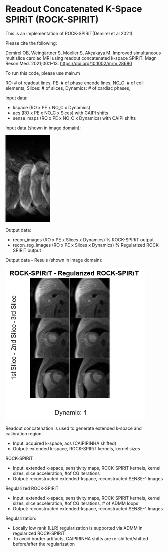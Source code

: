 # Readout Concatenated K-Space SPIRiT (ROCK-SPIRIT)
This is an implementation of ROCK-SPIRIT(Demirel et al 2021).

Please cite the following:

Demirel OB, Weingärtner S, Moeller S, Akçakaya M. Improved simultaneous multislice cardiac MRI using readout concatenated k-space SPIRiT. Magn Reson Med. 2021;00:1–13.
https://doi.org/10.1002/mrm.28680

To run this code, please use main.m

RO:       # of readout lines,
PE:       # of phase encode lines,
NO_C:     # of coil elements,
Slices:   # of slices,
Dynamics: # of cardiac phases,

Input data:
- kspace (RO x PE x NO_C x Dynamics)
- acs (RO x PE x NO_C x Sices) with CAIPI shifts
- sense_maps (RO x PE x NO_C x Dynamics) with CAIPI shifts

Input data (shown in image domain):

![Input](assets/input.png)

Output data:
- recon_images (RO x PE x Slices x Dynamics) % ROCK-SPIRiT output
- recon_reg_images (RO x PE x Slices x Dynamics) % Regularized ROCK-SPIRiT output

Output data - Resuls (shown in image domain):

![Output](assets/output.png)

Readout concatenation is used to generate extended k-space and calibration region.
- Input: acquired k-space, acs (CAIPIRINHA shifted)
- Output: extended k-space, ROCK-SPIRiT kernels, kernel sizes



ROCK-SPIRiT
- Input: extended k-space, sensitivity maps, ROCK-SPIRiT kernels, kernel sizes,
         slice acceleration, #of CG iterations
- Output: reconstructed extended-kspace, reconstructed SENSE-1 Images
         
Regularized ROCK-SPIRiT
- Input: extended k-space, sensitivity maps, ROCK-SPIRiT kernels, kernel sizes,
         slice acceleration, #of CG iterations, # of ADMM loops
- Output: reconstructed extended-kspace, reconstructed SENSE-1 Images

Regularization:
- Locally low rank (LLR) regularization is supported via ADMM in regularized ROCK-SPIRiT
- To avoid border artifacts, CAIPIRINHA shifts are re-shifted/shifted before/after the regularization

